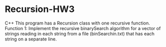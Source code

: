 # Recursion-HW3
 C++ This program has a Recursion class with one recursive function. Function 1: Implement the recursive binarySearch algorithm for  a vector of strings reading in each string from a file  (binSearchin.txt) that has each string on a separate line. 
